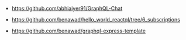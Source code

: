 - https://github.com/abhiaiyer91/GraphQL-Chat

- https://github.com/benawad/hello_world_reactql/tree/6_subscriptions
- https://github.com/benawad/graphql-express-template